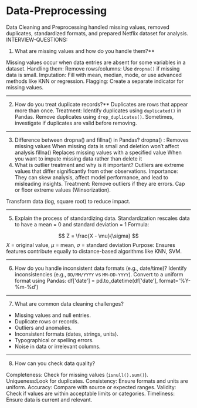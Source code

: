 # Data-Preprocessing
Data Cleaning and Preprocessing  handled missing values, removed duplicates, standardized formats, and prepared Netflix dataset for analysis.
INTERVIEW-QUESTIONS:
1. What are missing values and how do you handle them?**

Missing values occur when data entries are absent for some variables in a dataset.
Handling them:
Remove rows/columns: Use `dropna()` if missing data is small.
Imputation: Fill with mean, median, mode, or use advanced methods like KNN or regression.
Flagging: Create a separate indicator for missing values.

----------------------------------------------------------------------------
2. How do you treat duplicate records?**
Duplicates are rows that appear more than once.
Treatment:
 Identify duplicates using `duplicated()` in Pandas.
 Remove duplicates using `drop_duplicates()`.
 Sometimes, investigate if duplicates are valid before removing.
-----------------------------------------------------------------------------
3. Difference between dropna() and fillna() in Pandas?
dropna() : Removes missing values
When missing data is small and deletion won’t affect analysis 
fillna() Replaces missing values with a specified value
When you want to impute missing data rather than delete it    
4. What is outlier treatment and why is it important?
Outliers are extreme values that differ significantly from other observations.
Importance:
They can skew analysis, affect model performance, and lead to misleading insights.
Treatment:
 Remove outliers if they are errors.
 Cap or floor extreme values (Winsorization).

Transform data (log, square root) to reduce impact.

----------------------------------------------------------------------------------
5. Explain the process of standardizing data.
Standardization rescales data to have a mean = 0 and standard deviation = 1
Formula:

$$
Z = \frac{X - \mu}{\sigma}
$$
 $X$ = original value, $\mu$ = mean, $\sigma$ = standard deviation
 Purpose:
 Ensures features contribute equally to distance-based algorithms like KNN, SVM.


 ---------------------------------------------------------------------------------------
6. How do you handle inconsistent data formats (e.g., date/time)?
 Identify inconsistencies (e.g., `DD/MM/YYYY` vs `MM-DD-YYYY`).
Convert to a uniform format using Pandas:
df['date'] = pd.to_datetime(df['date'], format='%Y-%m-%d')

------------------------------------------------------------------------------------

7. What are common data cleaning challenges?

* Missing values and null entries.
* Duplicate rows or records.
* Outliers and anomalies.
* Inconsistent formats (dates, strings, units).
* Typographical or spelling errors.
* Noise in data or irrelevant columns.

--------------------------------------------------------------------------------

8. How can you check data quality?

Completeness: Check for missing values (`isnull().sum()`).
Uniqueness:Look for duplicates.
Consistency: Ensure formats and units are uniform.
Accuracy: Compare with source or expected ranges.
Validity: Check if values are within acceptable limits or categories.
Timeliness: Ensure data is current and relevant.


